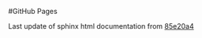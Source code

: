 #GitHub Pages

Last update of sphinx html documentation from [85e20a4](https://github.com/GEOSYS/earthdaily-python-client/tree/85e20a46e8be1dc12d4a4e269754cbfead3dd26b)
